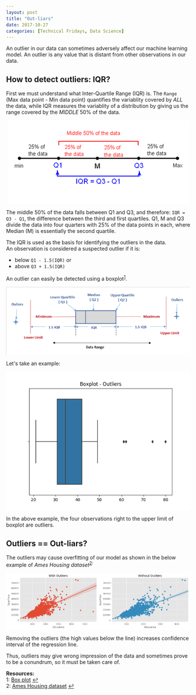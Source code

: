 ```yaml
---
layout: post
title: "Out-liars"
date: 2017-10-27
categories: [Technical Fridays, Data Science]
---
```


An outlier in our data can sometimes adversely affect our machine learning model. An outlier is any value that is distant from other observations in our data.

## How to detect outliers: IQR?
First we must understand what Inter-Quartile Range (IQR) is. The `Range` (Max data point - Min data point) quantifies the variablity covered by *ALL* the data, while IQR measures the variablity of a distribution by giving us the range covered by the *MIDDLE* 50% of the data.

<img src="/img/IQR.gif" style="display: block; margin: auto; width: auto; max-width: 100%;">  

The middle 50% of the data falls between Q1 and Q3, and therefore: `IQR = Q3 - Q1`, the difference between the third and first quartiles. Q1, M and Q3 divide the data into four quarters with 25% of the data points in each, where Median (M) is essentially the second quartile.

The IQR is used as the basis for identifying the outliers in the data.  
An observation is considered a suspected outlier if it is:
* below `Q1 - 1.5(IQR)` or
* above `Q3 + 1.5(IQR)`

An outlier can easily be detected using a boxplot<sup id="a1">[1](#myfootnote1)</sup>.

<img src="/img/boxplot_outlier.png" style="display: block; margin: auto; width: auto; max-width: 100%;">  

Let's take an example:

<img src="/img/boxplot.png" style="display: block; margin: auto; width: auto; max-width: 100%;">  

In the above example, the four observations right to the upper limit of boxplot are outliers.

## Outliers == Out-liars?

The outliers may cause overfitting of our model as shown in the below example of *Ames Housing dataset*<sup id="a2">[2](#myfootnote2):

<img src="/img/outliers_kaggle.png" style="display: block; margin: auto; width: auto; max-width: 100%;">  

Removing the outliers (the high values below the line) increases confidence interval of the regression line.

Thus, outliers may give wrong impression of the data and sometimes prove to be a conundrum, so it must be taken care of.

**Resources:**  
<a name="myfootnote1"></a>1: [Box plot](https://en.wikipedia.org/wiki/Box_plot) [↩](#a1)  
<a name="myfootnote2"></a>2: [Ames Housing dataset](http://www.amstat.org/publications/jse/v19n3/decock.pdf) [↩](#a2)  

